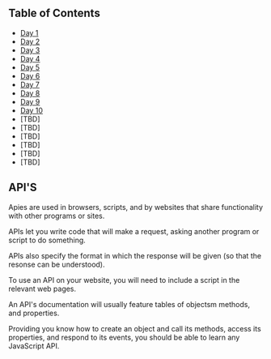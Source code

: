 ## Table of Contents

- [Day 1](class-01.md)
- [Day 2](class-02.md)
- [Day 3](class-03.md)
- [Day 4](class-04.md)
- [Day 5](class-05.md)
- [Day 6](class-06.md)
- [Day 7](class-07.md)
- [Day 8](class-08.md)
- [Day 9](class-09.md)
- [Day 10](class-10.md)
- [TBD]
- [TBD]
- [TBD]
- [TBD]
- [TBD]
- [TBD]


## API'S ##

Apies are used in browsers, scripts, and by websites that share functionality with other programs or sites.

APIs let you write code that will make a request, asking another program or script to do something.

APIs also specify the format in which the response will be given (so that the resonse can be understood).

To use an API on your website, you will need to include a script in the relevant web pages.

An API's documentation will usually feature tables of objectsm methods, and properties.

Providing you know how to create an object and call its methods, access its properties, and respond to its events, you should be able to learn any JavaScript API.

